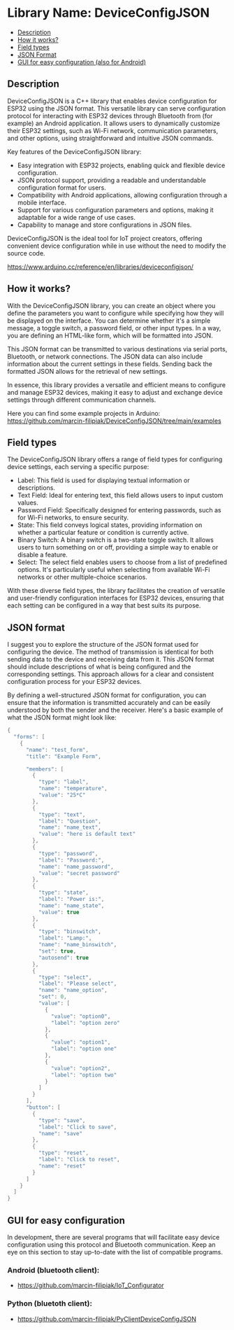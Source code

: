 # Library Name: DeviceConfigJSON

* <a href="https://github.com/marcin-filipiak/DeviceConfigJSON#description">Description</a>
* <a href="https://github.com/marcin-filipiak/DeviceConfigJSON#how-it-works">How it works?</a>
* <a href="https://github.com/marcin-filipiak/DeviceConfigJSON#field-types">Field types</a>
* <a href="https://github.com/marcin-filipiak/DeviceConfigJSON#json-format">JSON Format</a>
* <a href="https://github.com/marcin-filipiak/DeviceConfigJSON#gui-for-easy-configuration">GUI for easy configuration (also for Android)</a>


## Description

DeviceConfigJSON is a C++ library that enables device configuration for ESP32 using the JSON format. This versatile library can serve configuration protocol for interacting with ESP32 devices through Bluetooth from (for example) an Android application. It allows users to dynamically customize their ESP32 settings, such as Wi-Fi network, communication parameters, and other options, using straightforward and intuitive JSON commands.

Key features of the DeviceConfigJSON library:
* Easy integration with ESP32 projects, enabling quick and flexible device configuration.
* JSON protocol support, providing a readable and understandable configuration format for users.
* Compatibility with Android applications, allowing configuration through a mobile interface.
* Support for various configuration parameters and options, making it adaptable for a wide range of use cases.
* Capability to manage and store configurations in JSON files.

DeviceConfigJSON is the ideal tool for IoT project creators, offering convenient device configuration while in use without the need to modify the source code.

https://www.arduino.cc/reference/en/libraries/deviceconfigjson/

## How it works?

With the DeviceConfigJSON library, you can create an object where you define the parameters you want to configure while specifying how they will be displayed on the interface. You can determine whether it's a simple message, a toggle switch, a password field, or other input types. In a way, you are defining an HTML-like form, which will be formatted into JSON.

This JSON format can be transmitted to various destinations via serial ports, Bluetooth, or network connections. The JSON data can also include information about the current settings in these fields. Sending back the formatted JSON allows for the retrieval of new settings.

In essence, this library provides a versatile and efficient means to configure and manage ESP32 devices, making it easy to adjust and exchange device settings through different communication channels.

Here you can find some example projects in Arduino: https://github.com/marcin-filipiak/DeviceConfigJSON/tree/main/examples

## Field types

The DeviceConfigJSON library offers a range of field types for configuring device settings, each serving a specific purpose:
* Label: This field is used for displaying textual information or descriptions.
* Text Field: Ideal for entering text, this field allows users to input custom values.
* Password Field: Specifically designed for entering passwords, such as for Wi-Fi networks, to ensure security.
* State: This field conveys logical states, providing information on whether a particular feature or condition is currently active.
* Binary Switch: A binary switch is a two-state toggle switch. It allows users to turn something on or off, providing a simple way to enable or disable a feature.
* Select: The select field enables users to choose from a list of predefined options. It's particularly useful when selecting from available Wi-Fi networks or other multiple-choice scenarios.

With these diverse field types, the library facilitates the creation of versatile and user-friendly configuration interfaces for ESP32 devices, ensuring that each setting can be configured in a way that best suits its purpose.


## JSON format

I suggest you to explore the structure of the JSON format used for configuring the device. The method of transmission is identical for both sending data to the device and receiving data from it. This JSON format should include descriptions of what is being configured and the corresponding settings. This approach allows for a clear and consistent configuration process for your ESP32 devices.

By defining a well-structured JSON format for configuration, you can ensure that the information is transmitted accurately and can be easily understood by both the sender and the receiver. Here's a basic example of what the JSON format might look like:

```cpp
{
  "forms": [
    {
      "name": "test_form",
      "title": "Example Form",

      "members": [
        {
          "type": "label",
          "name": "temperature",
          "value": "25*C"
        },
        {
          "type": "text",
          "label": "Question",
          "name": "name_text",
          "value": "here is default text"
        },
        {
          "type": "password",
          "label": "Password:",
          "name": "name_password",
          "value": "secret password"
        },
        {
          "type": "state",
          "label": "Power is:",
          "name": "name_state",
          "value": true
        },
        {
          "type": "binswitch",
          "label": "Lamp:",
          "name": "name_binswitch",
          "set": true,
          "autosend": true
        },
        {
          "type": "select",
          "label": "Please select",
          "name": "name_option",
          "set": 0,
          "value": [
            {
              "value": "option0",
              "label": "option zero"
            },
            {
              "value": "option1",
              "label": "option one"
            },
            {
              "value": "option2",
              "label": "option two"
            }
          ]
        }
      ],
      "button": [
        {
          "type": "save",
          "label": "Click to save",
          "name": "save"
        },
        {
          "type": "reset",
          "label": "Click to reset",
          "name": "reset"
        }
      ]
    }
  ]
}
```

## GUI for easy configuration

In development, there are several programs that will facilitate easy device configuration using this protocol and Bluetooth communication. Keep an eye on this section to stay up-to-date with the list of compatible programs.

### Android (bluetooth client):
* https://github.com/marcin-filipiak/IoT_Configurator
### Python (bluetoth client):
* https://github.com/marcin-filipiak/PyClientDeviceConfigJSON

